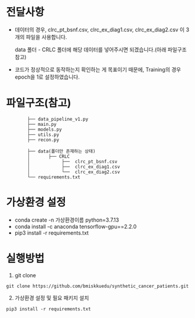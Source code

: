 # 전달사항
* 데이터의 경우, clrc_pt_bsnf.csv, clrc_ex_diag1.csv, clrc_ex_diag2.csv 이 3개의 파일을 사용합니다.


  data 폴더 - CRLC 폴더에 해당 데이터를 넣어주시면 되겠습니다.(아래 파일구조 참고)
* 코드가 정상적으로 동작하는지 확인하는 게 목표이기 때문에, Training의 경우 epoch을 1로 설정하였습니다.

# 파일구조(참고)
```
        ├── data_pipeline_v1.py
        ├── main.py
        ├── models.py
        ├── utils.py
        ├── recon.py

        ├── data(폴더만 존재하는 상태)
        │       ├── CRLC
        │            ├──  clrc_pt_bsnf.csv
        │            ├──  clrc_ex_diag1.csv
        │            └──  clrc_ex_diag2.csv
        └── requirements.txt
``` 

# 가상환경 설정

* conda create -n 가상환경이름 python=3.7.13
* conda install -c anaconda tensorflow-gpu==2.2.0
* pip3 install -r requirements.txt

# 실행방법
1. git clone
```
git clone https://github.com/bmiskkuedu/synthetic_cancer_patients.git

```

2. 가상환경 설정 및 필요 패키지 설치
```
pip3 install -r requirements.txt
```


